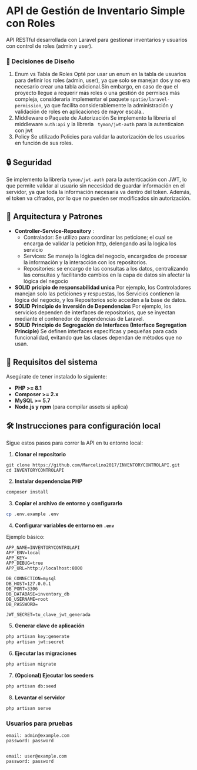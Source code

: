 # API de Gestión de Inventario Simple con Roles

API RESTful desarrollada con Laravel para gestionar inventarios y usuarios con control de roles (admin y user).

### 📐 Decisiones de Diseño

1. Enum vs Tabla de Roles
   Opté por usar un enum en la tabla de usuarios para definir los roles (admin, user), ya que solo se manejan dos y no era necesario crear una tabla adicional.Sin embargo, en caso de que el proyecto llegue a requerir más roles o una gestión de permisos más compleja, consideraría implementar el paquete  `spatie/laravel-permission`, ya que facilita considerablemente la administración y validación de roles en aplicaciones de mayor escala..
2. Middleware o Paquete de Autorización
   Se implemento la libreria el middleware `auth:api` y la libreria ` tymon/jwt-auth` para la autenticaion con jwt
3. Policy
   Se utilizado Policies para validar la autorización de los usuarios en función de sus roles.

## 🔒 Seguridad

Se implemento la librería `tymon/jwt-auth` para la autenticación con JWT, lo que permite validar al usuario sin necesidad de guardar información en el servidor, ya que toda la información necesaria va dentro del token. Además, el token va cifrados, por lo que no pueden ser modificados sin autorización.

## 🧠 Arquitectura y Patrones

* **Controller-Service-Repository** :
  * Contralador: Se utilizo para coordinar las peticione; el cual se encarga de validar la peticion http, delengando asi la logica los servicio
  * Services: Se manejo la lógica del negocio, encargados de procesar la información y la interacción con los repositorios.
  * Repositories: se encargo de las consultas a los datos, centralizando las consultas y facilitando cambios en la capa de datos sin afectar la lógica del negocio
* **SOLID pricipio de responsabilidad unica** Por ejemplo, los Controladores manejan solo las peticiones y respuestas, los Servicios contienen la lógica del negocio, y los Repositorios solo acceden a la base de datos.
* **SOLID Principio de Inversión de Dependencias** Por ejemplo, los servicios dependen de interfaces de repositorios, que se inyectan mediante el contenedor de dependencias de Laravel.
* **SOLID Principio de Segregación de Interfaces (Interface Segregation Principle)**  Se definen interfaces específicas y pequeñas para cada funcionalidad, evitando que las clases dependan de métodos que no usan.

## 🚀 Requisitos del sistema

Asegúrate de tener instalado lo siguiente:

- **PHP >= 8.1**
- **Composer >= 2.x**
- **MySQL >= 5.7**
- **Node.js y npm** (para compilar assets si aplica)

## 🛠️ Instrucciones para configuración local

Sigue estos pasos para correr la API en tu entorno local:

1. **Clonar el repositorio**

```
git clone https://github.com/Marcelino2017/INVENTORYCONTROLAPI.git
cd INVENTORYCONTROLAPI
```

2. **Instalar dependencias PHP**

```bash
composer install
```

3. **Copiar el archivo de entorno y configurarlo**

```bash
cp .env.example .env
```

4. **Configurar variables de entorno en `.env`**

Ejemplo básico:

```
APP_NAME=INVENTORYCONTROLAPI
APP_ENV=local
APP_KEY=
APP_DEBUG=true
APP_URL=http://localhost:8000

DB_CONNECTION=mysql
DB_HOST=127.0.0.1
DB_PORT=3306
DB_DATABASE=inventory_db
DB_USERNAME=root
DB_PASSWORD=

JWT_SECRET=tu_clave_jwt_generada
```

5. **Generar clave de aplicación**

```bash
php artisan key:generate
php artisan jwt:secret
```

6. **Ejecutar las migraciones**

```bash
php artisan migrate
```

7. **(Opcional) Ejecutar los seeders**

```bash
php artisan db:seed
```

8. **Levantar el servidor**

```bash
php artisan serve
```

### **Usuarios para pruebas**

```
email: admin@example.com
password: password


email: user@example.com
password: password
```
